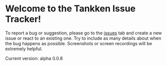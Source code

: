 # Welcome to the Tankken Issue Tracker!
To report a bug or suggestion, please go to the [issues](https://github.com/RRSoftware/Tankken-Bugs/issues) tab and create a new issue or react to an existing one. Try to include as many details about when the bug happens as possible. Screenshots or screen recordings will be extremely helpful.

Current version: alpha 0.0.8
